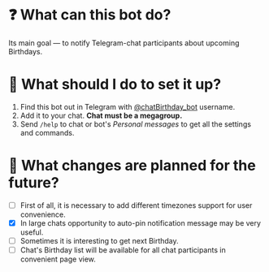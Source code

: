 # ❓ What can this bot do?
Its main goal — to notify Telegram-chat participants about upcoming Birthdays.

# 🤔 What should I do to set it up?
1. Find this bot out in Telegram with [@chatBirthday_bot](http://t.me/chatBirthday_bot "@chatBirthday_bot") username.
2. Add it to your chat. **Chat must be a megagroup.**
3. Send `/help` to chat or bot\'s *Personal messages* to get all the settings and commands.

# 📝 What changes are planned for the future?
- [ ] First of all, it is necessary to add different timezones support for user convenience.
- [x] In large chats opportunity to auto-pin notification message may be very useful.
- [ ] Sometimes it is interesting to get next Birthday.
- [ ] Chat's Birthday list will be available for all chat participants in convenient page view.
